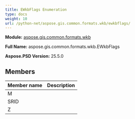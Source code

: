 ```yaml
---
title: EWkbFlags Enumeration
type: docs
weight: 10
url: /python-net/aspose.gis.common.formats.wkb/ewkbflags/
---
```




**Module:** [aspose.gis.common.formats.wkb](/psd/python-net/aspose.gis.common.formats.wkb/)

**Full Name:** aspose.gis.common.formats.wkb.EWkbFlags

**Aspose.PSD Version:** 25.5.0

## **Members**
| **Member name** | **Description** |
| :- | :- |
| M |  |
| SRID |  |
| Z |  |
